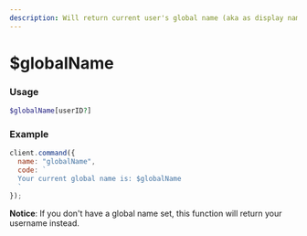 ```yaml
---
description: Will return current user's global name (aka as display name), if any
---
```


# $globalName

### Usage

```php
$globalName[userID?]
```

### Example

```javascript
client.command({
  name: "globalName",
  code: `
  Your current global name is: $globalName
  `
});
```

**Notice**: If you don't have a global name set, this function will return your username instead.
